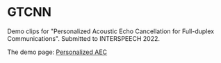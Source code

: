 # GTCNN


Demo clips for "Personalized Acoustic Echo Cancellation for Full-duplex Communications".
Submitted to INTERSPEECH 2022.

The demo page: [Personalized AEC](echocatzh.github.io/GTCNN)
